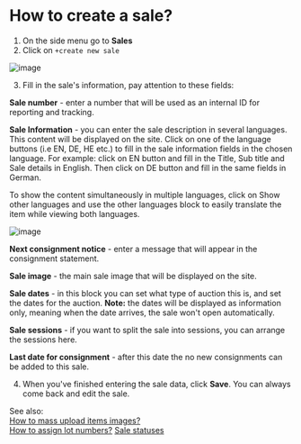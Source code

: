 # How to create a sale?

1. On the side menu go to **Sales**
2. Click on `+create new sale`

![image](https://user-images.githubusercontent.com/20393485/47995909-85bf7700-e0ff-11e8-91f2-b48c9cd076a0.png)

3. Fill in the sale's information, pay attention to these fields:  

**Sale number** - enter a number that will be used as an internal ID for reporting and tracking.

**Sale Information** - you can enter the sale description in several languages. This content will be displayed on the site. Click on one of the language buttons (i.e EN, DE, HE etc.) to fill in the sale information fields in the chosen language. For example: click on EN button and fill in the Title, Sub title and Sale details in English. Then click on DE button and fill in the same fields in German.  

To show the content simultaneously in multiple languages, click on Show other languages and use the other languages block to easily translate the item while viewing both languages.

![image](https://user-images.githubusercontent.com/20393485/47996182-5b21ee00-e100-11e8-9842-aa080fcef8f2.png)

**Next consignment notice** - enter a message that will appear in the consignment statement.

**Sale image** - the main sale image that will be displayed on the site.

**Sale dates** - in this block you can set what type of auction this is, and set the dates for the auction. **Note:** the dates will be displayed as information only, meaning when the date arrives, the sale won't open automatically.

**Sale sessions** - if you want to split the sale into sessions, you can arrange the sessions here.

**Last date for consignment** - after this date the no new consignments can be added to this sale.

4. When you've finished entering the sale data, click **Save**.  You can always come back and edit the sale.

See also:  
[How to mass upload items images?](../sale/how-to-mass-upload-items-images.md)  
[How to assign lot numbers?](../sale/how-to-assign-lot-numbers.md) 
[Sale statuses](../sale/README.md) 
